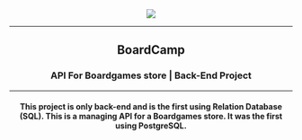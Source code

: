 <div align="center"><img src="https://i.imgur.com/bHHYz7M.png"></img></div>
<hr>
<h2 align=center>BoardCamp</h2>
<h3 align=center>API For Boardgames store | Back-End Project</h3>
<hr>
<h4 align=center>This project is only back-end and is the first using Relation Database (SQL). This is a managing API for a Boardgames store. 
                  It was the first using PostgreSQL.</h4>
<br>
